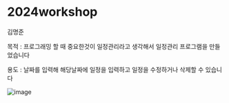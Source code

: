 # 2024workshop

김명준

목적 : 프로그래밍 할 때 중요한것이 일정관리라고 생각해서 일정관리 프로그램을 만들었습니다

용도 : 날짜를 입력해 해당날짜에 일정을 입력하고 일정을 수정하거나 삭제할 수 있습니다

![image](https://github.com/kimmyeongjun2/2024workshop/assets/142250560/00ae5bdd-5371-4227-a42a-50ee0fea8b7f)
